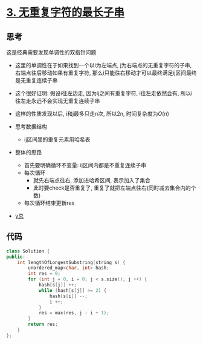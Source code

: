 # [3. 无重复字符的最长子串](https://leetcode.cn/problems/longest-substring-without-repeating-characters/description/)

## 思考

这是经典需要发现单调性的双指针问题

- 这里的单调性在于如果找到一个以i为左端点, j为右端点的无重复字符的子串, 右端点往后移动如果有重复字符, 那么i只能往右移动才可以最终满足ij区间最终是无重复连续子串
- 这个很好证明: 假设i往左边走, 因为ij之间有重复字符, i往左走依然会有, 所以i往左走永远不会实现无重复连续子串
- 这样的性质发现以后, i和j最多只走n次, 所以2n, 时间复杂度为$O(n)$

- 思考数据结构
    - ij区间里的重复元素用哈希表

- 整体的思路
    - 首先要明确循环不变量: ij区间内都是不重复连续子串
    - 每次循环
        - 就先右端点往右, 添加进哈希区间, 表示加入了集合
        - 此时要check是否重复了, 重复了就把左端点往右(同时减去集合内的个数)
    - 每次循环结束更新res

- [y总](https://www.acwing.com/solution/content/49/)

## 代码

```c++
class Solution {
public:
    int lengthOfLongestSubstring(string s) {
        unordered_map<char, int> hash;
        int res = 0;
        for (int j = 0, i = 0; j < s.size(); j ++) {
            hash[s[j]] ++;
            while (hash[s[j]] >= 2) {
                hash[s[i]] --;
                i ++;
            }
            res = max(res, j - i + 1);
        }
        return res;
    }
};
```
